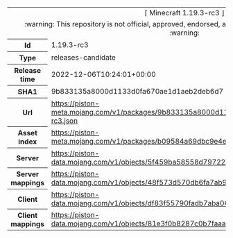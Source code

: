 <html><table>
<tr><td colspan="2" align="center"><img width="0" height="0"><br/>⌈ Minecraft 1.19.3-rc3 ⌋<br/><img width="0" height="0"></td></tr>
<tr><td colspan="2" align="center"><img width="0" height="0"><br/>
:warning: This repository is not official, approved, endorsed, associated or connected with Mojang :warning:
<br/><img width="0" height="0"></td></tr>
<tr><th>Id</th><td>1.19.3-rc3</td></tr>
<tr><th>Type</th><td>releases-candidate</td></tr>
<tr><th>Release time</th><td>2022-12-06T10:24:01+00:00</td></tr>
<tr><th>SHA1</th><td>9b833135a8000d1133d0fa670ae1d1aeb2deb6d7</td></tr>
<tr><th>Url</th><td><a href="https://piston-meta.mojang.com/v1/packages/9b833135a8000d1133d0fa670ae1d1aeb2deb6d7/1.19.3-rc3.json">https://piston-meta.mojang.com/v1/packages/9b833135a8000d1133d0fa670ae1d1aeb2deb6d7/1.19.3-rc3.json</a></td></tr>
<tr><th>Asset index</th><td><a href="https://piston-meta.mojang.com/v1/packages/b09584a69dbc9e4e95f587c25830a02596c32915/2.json">https://piston-meta.mojang.com/v1/packages/b09584a69dbc9e4e95f587c25830a02596c32915/2.json</a></td></tr>
<tr><th>Server</th><td><a href="https://piston-data.mojang.com/v1/objects/5f459ba58558d797229c819c0314bec84e774ecb/server.jar">https://piston-data.mojang.com/v1/objects/5f459ba58558d797229c819c0314bec84e774ecb/server.jar</a></td></tr>
<tr><th>Server mappings</th><td><a href="https://piston-data.mojang.com/v1/objects/48f573d570db6fa7ab99e62ce2bf4a00abcc6166/server.txt">https://piston-data.mojang.com/v1/objects/48f573d570db6fa7ab99e62ce2bf4a00abcc6166/server.txt</a></td></tr>
<tr><th>Client</th><td><a href="https://piston-data.mojang.com/v1/objects/df83f55790fadb7aba06e84605531d421c6f8fe2/client.jar">https://piston-data.mojang.com/v1/objects/df83f55790fadb7aba06e84605531d421c6f8fe2/client.jar</a></td></tr>
<tr><th>Client mappings</th><td><a href="https://piston-data.mojang.com/v1/objects/81e3f0b8287c0b7faaae21031446526cb615465a/client.txt">https://piston-data.mojang.com/v1/objects/81e3f0b8287c0b7faaae21031446526cb615465a/client.txt</a></td></tr>
</table></html>